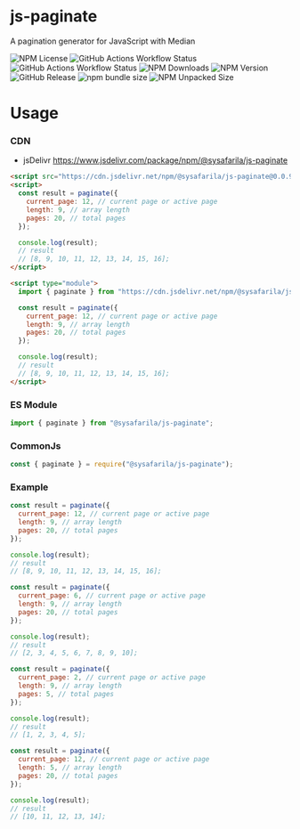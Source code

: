 # js-paginate

A pagination generator for JavaScript with Median

![NPM License](https://img.shields.io/npm/l/%40sysafarila%2Fjs-paginate?style=flat-square)
![GitHub Actions Workflow Status](https://img.shields.io/github/actions/workflow/status/sysafarila/js-paginate/.github%2Fworkflows%2Ftest.yml?style=flat-square&label=github%20test)
![GitHub Actions Workflow Status](https://img.shields.io/github/actions/workflow/status/sysafarila/js-paginate/.github%2Fworkflows%2Fnpm-publish.yml?style=flat-square&label=publish%20package)
![NPM Downloads](https://img.shields.io/npm/dy/%40sysafarila%2Fjs-paginate?style=flat-square)
![NPM Version](https://img.shields.io/npm/v/%40sysafarila%2Fjs-paginate?style=flat-square)
![GitHub Release](https://img.shields.io/github/v/release/sysafarila/js-paginate?style=flat-square)
![npm bundle size](https://img.shields.io/bundlephobia/minzip/%40sysafarila%2Fjs-paginate?style=flat-square)
![NPM Unpacked Size](https://img.shields.io/npm/unpacked-size/%40sysafarila%2Fjs-paginate?style=flat-square)

# Usage

### CDN

- jsDelivr https://www.jsdelivr.com/package/npm/@sysafarila/js-paginate

```html
<script src="https://cdn.jsdelivr.net/npm/@sysafarila/js-paginate@0.0.9/dist/index.min.js"></script>
<script>
  const result = paginate({
    current_page: 12, // current page or active page
    length: 9, // array length
    pages: 20, // total pages
  });

  console.log(result);
  // result
  // [8, 9, 10, 11, 12, 13, 14, 15, 16];
</script>
```

```html
<script type="module">
  import { paginate } from "https://cdn.jsdelivr.net/npm/@sysafarila/js-paginate@0.0.9/+esm";

  const result = paginate({
    current_page: 12, // current page or active page
    length: 9, // array length
    pages: 20, // total pages
  });

  console.log(result);
  // result
  // [8, 9, 10, 11, 12, 13, 14, 15, 16];
</script>
```

### ES Module

```js
import { paginate } from "@sysafarila/js-paginate";
```

### CommonJs

```js
const { paginate } = require("@sysafarila/js-paginate");
```

### Example

```js
const result = paginate({
  current_page: 12, // current page or active page
  length: 9, // array length
  pages: 20, // total pages
});

console.log(result);
// result
// [8, 9, 10, 11, 12, 13, 14, 15, 16];
```

```js
const result = paginate({
  current_page: 6, // current page or active page
  length: 9, // array length
  pages: 20, // total pages
});

console.log(result);
// result
// [2, 3, 4, 5, 6, 7, 8, 9, 10];
```

```js
const result = paginate({
  current_page: 2, // current page or active page
  length: 9, // array length
  pages: 5, // total pages
});

console.log(result);
// result
// [1, 2, 3, 4, 5];
```

```js
const result = paginate({
  current_page: 12, // current page or active page
  length: 5, // array length
  pages: 20, // total pages
});

console.log(result);
// result
// [10, 11, 12, 13, 14];
```
